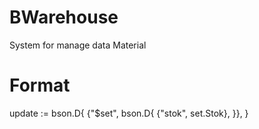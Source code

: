 # BWarehouse
System for manage data Material 


# Format

update := bson.D{
	{"$set", bson.D{
		{"stok", set.Stok},
	}},
}